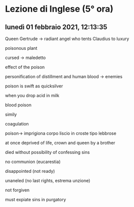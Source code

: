 # Lezione di Inglese (5° ora)

## lunedì 01 febbraio 2021, 12:13:35

Queen Gertrude -> radiant angel who tents Claudius to luxury

poisonous plant

cursed -> maledetto

effect of the poison

personification of distillment and human blood -> enemies

poison is swift as quicksilver



when you drop acid in milk 

blood poison



simily



coagulation





poison-> imprigiona corpo liscio in croste tipo lebbrose



at once deprived of life, crown and queen by a brother

died without possibility of confessing sins

no communion (eucarestia)

disappointed (not ready)

unaneled (no last rights, estrema unzione)





not forgiven 

must expiate sins in purgatory